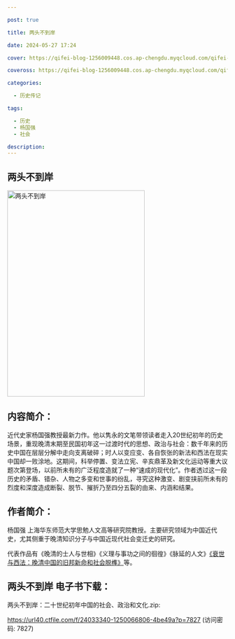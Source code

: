 ```yaml
---

post: true

title: 两头不到岸

date: 2024-05-27 17:24

cover: https://qifei-blog-1256009448.cos.ap-chengdu.myqcloud.com/qifei-blog/661c7caf68eb935713f994b6.jpg

coveross: https://qifei-blog-1256009448.cos.ap-chengdu.myqcloud.com/qifei-blog/661c7caf68eb935713f994b6.jpg

categories:

  - 历史传记

tags:

  - 历史
  - 杨国强
  - 社会

description:
---
```


## 两头不到岸
<img alt="两头不到岸 " class="aligncenter loaded" data-was-processed="true" decoding="async" fetchpriority="high" height="471" src="https://qifei-blog-1256009448.cos.ap-chengdu.myqcloud.com/qifei-blog/661c7caf68eb935713f994b6.jpg " style="cursor: zoom-in;" width="314"/>

## 内容简介：

近代史家杨国强教授最新力作。他以隽永的文笔带领读者走入20世纪初年的历史场景，重现晚清末期至民国初年这一过渡时代的思想、政治与社会：数千年来的历史中国在层层分解中走向支离破碎；时人以变应变、各自恢张的新法和西法在现实中国却一败涂地。这期间，科举停置、变法立宪、辛亥鼎革及新文化运动等重大议题次第登场，以前所未有的广泛程度造就了一种“速成的现代化”。作者透过这一段历史的矛盾、错杂、人物之多变和世事的纷乱，寻究这种激变、剧变挟前所未有的烈度和深度造成断裂、脱节、摧折乃至四分五裂的由来、内涵和结果。

## 作者简介：

杨国强 上海华东师范大学思勉人文高等研究院教授。主要研究领域为中国近代史，尤其侧重于晚清知识分子与中国近现代社会变迁史的研究。

代表作品有《晚清的士人与世相》《义理与事功之间的徊徨》《脉延的人文》<a href="https://www.huibooks.com/8848.html">《衰世与西法：晚清中国的旧邦新命和社会脱榫》</a>等。

## 两头不到岸 电子书下载：
两头不到岸：二十世纪初年中国的社会、政治和文化.zip: 

https://url40.ctfile.com/f/24033340-1250066806-4be49a?p=7827 (访问密码: 7827)
